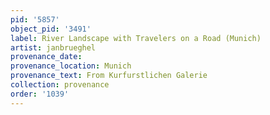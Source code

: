```yaml
---
pid: '5857'
object_pid: '3491'
label: River Landscape with Travelers on a Road (Munich)
artist: janbrueghel
provenance_date:
provenance_location: Munich
provenance_text: From Kurfurstlichen Galerie
collection: provenance
order: '1039'
---
```


